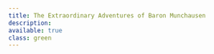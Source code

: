 ```yaml
---
title: The Extraordinary Adventures of Baron Munchausen
description: 
available: true
class: green
---
```

